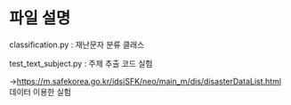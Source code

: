 # 파일 설명
classification.py : 재난문자 분류 클래스


test_text_subject.py : 주제 추출 코드 실험

->https://m.safekorea.go.kr/idsiSFK/neo/main_m/dis/disasterDataList.html 데이터 이용한 실험 
